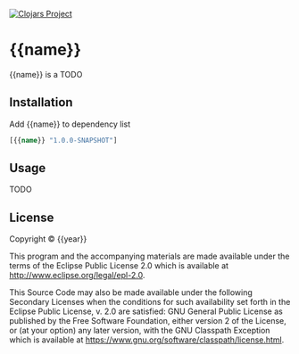 [![Clojars Project](https://img.shields.io/clojars/v/{{name}}.svg)](https://clojars.org/{{name}})

# {{name}}
{{name}} is a TODO


## Installation
Add {{name}} to dependency list
```clojure
[{{name}} "1.0.0-SNAPSHOT"]
```

## Usage
TODO

## License

Copyright © {{year}} 

This program and the accompanying materials are made available under the
terms of the Eclipse Public License 2.0 which is available at
http://www.eclipse.org/legal/epl-2.0.

This Source Code may also be made available under the following Secondary
Licenses when the conditions for such availability set forth in the Eclipse
Public License, v. 2.0 are satisfied: GNU General Public License as published by
the Free Software Foundation, either version 2 of the License, or (at your
option) any later version, with the GNU Classpath Exception which is available
at https://www.gnu.org/software/classpath/license.html.
